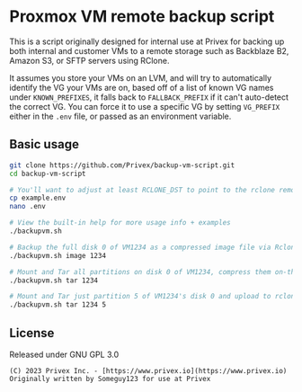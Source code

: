 # Proxmox VM remote backup script

This is a script originally designed for internal use at Privex for backing up both internal and customer VMs to a remote
storage such as Backblaze B2, Amazon S3, or SFTP servers using RClone.

It assumes you store your VMs on an LVM, and will try to automatically identify the VG your VMs are on, based off of
a list of known VG names under `KNOWN_PREFIXES`, it falls back to `FALLBACK_PREFIX` if it can't auto-detect the
correct VG. You can force it to use a specific VG by setting `VG_PREFIX` either in the `.env` file, or passed
as an environment variable.

## Basic usage

```sh
git clone https://github.com/Privex/backup-vm-script.git
cd backup-vm-script

# You'll want to adjust at least RCLONE_DST to point to the rclone remote you want to use
cp example.env
nano .env

# View the built-in help for more usage info + examples
./backupvm.sh

# Backup the full disk 0 of VM1234 as a compressed image file via Rclone
./backupvm.sh image 1234

# Mount and Tar all partitions on disk 0 of VM1234, compress them on-the-fly, and upload them via Rclone
./backupvm.sh tar 1234

# Mount and Tar just partition 5 of VM1234's disk 0 and upload to rclone
./backupvm.sh tar 1234 5
```

## License

Released under GNU GPL 3.0

```text
(C) 2023 Privex Inc. - [https://www.privex.io](https://www.privex.io)
Originally written by Someguy123 for use at Privex
```
